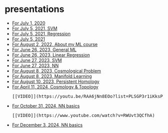 # presentations
* [For July 1, 2020](https://colab.research.google.com/github/fbeilstein/presentations/blob/master/presentation_for_July_1_2020.ipynb)
* [For July 5, 2021, SVM](https://colab.research.google.com/github/fbeilstein/presentations/blob/master/svm_problem_for_July_5_2021.ipynb)
* [For July 5, 2021, Regression](https://colab.research.google.com/github/fbeilstein/presentations/blob/master/regression_problem_for_July_5_2021.ipynb)
* [For July 5, 2021](https://colab.research.google.com/github/fbeilstein/presentations/blob/master/presentation_for_July_5_2021.ipynb)
* [For August 2, 2022, About my ML course](https://colab.research.google.com/github/fbeilstein/presentations/blob/master/presentation_for_August_2_2022.ipynb)
* [For June 26, 2023, General ML](https://colab.research.google.com/github/fbeilstein/presentations/blob/master/presentation_for_June_26_2023_lecture_1.ipynb)
* [For June 26, 2023, Linear Regression](https://colab.research.google.com/github/fbeilstein/presentations/blob/master/presentation_for_June_26_2023_lecture_2.ipynb)
* [For June 27, 2023, SVM](https://colab.research.google.com/github/fbeilstein/presentations/blob/master/presentation_for_June_27_2023_lecture_1.ipynb)
* [For June 27, 2023, NN](https://colab.research.google.com/github/fbeilstein/presentations/blob/master/presentation_for_June_27_2023_lecture_2.ipynb)
* [For August 8, 2023, Cosmological Problem](https://colab.research.google.com/github/fbeilstein/presentations/blob/master/cosmological_problem_for_August_8_2023.ipynb)
* [For August 8, 2023, Manifold Learning](https://colab.research.google.com/github/fbeilstein/presentations/blob/master/presentation_for_August_8_2023.ipynb)
* [For August 10, 2023, Persistent Homology](https://colab.research.google.com/github/fbeilstein/presentations/blob/master/presentation_for_August_10_2023.ipynb)
* [For April 11, 2024, Cosmology & Topology](https://colab.research.google.com/github/fbeilstein/presentations/blob/master/presentation_for_April_11_2024.ipynb)
  <pre>[[VIDEO]](https://youtu.be/RAA6jNn8EOo?list=PLSGP3r1iKksP2sFnvFfEsg9BrS3Uj76aC)</pre>
* [For October 31, 2024, NN basics](https://colab.research.google.com/github/fbeilstein/presentations/blob/master/presentation_for_October_31_2024.ipynb)
  <pre>[[VIDEO]](https://www.youtube.com/watch?v=RWUvt3QCfhA)</pre>
* [For December 3, 2024, NN basics](https://colab.research.google.com/github/fbeilstein/presentations/blob/master/presentation_for_December_3_2024.ipynb)
